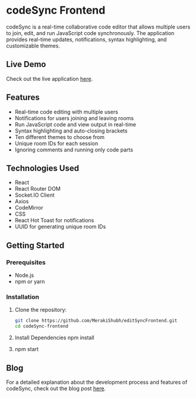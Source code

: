 # codeSync Frontend

codeSync is a real-time collaborative code editor that allows multiple users to join, edit, and run JavaScript code synchronously. The application provides real-time updates, notifications, syntax highlighting, and customizable themes.

## Live Demo

Check out the live application [here](https://editsync.merakishubh.com/).

## Features

- Real-time code editing with multiple users
- Notifications for users joining and leaving rooms
- Run JavaScript code and view output in real-time
- Syntax highlighting and auto-closing brackets
- Ten different themes to choose from
- Unique room IDs for each session
- Ignoring comments and running only code parts

## Technologies Used

- React
- React Router DOM
- Socket.IO Client
- Axios
- CodeMirror
- CSS
- React Hot Toast for notifications
- UUID for generating unique room IDs

## Getting Started

### Prerequisites

- Node.js
- npm or yarn

### Installation

1. Clone the repository:

   ```bash
   git clone https://github.com/MerakiShubh/editSyncFrontend.git
   cd codeSync-frontend

   ```

2. Install Dependencies
   npm install

3. npm start

## Blog

For a detailed explanation about the development process and features of codeSync, check out the blog post [here](https://merakishubh.hashnode.dev/codesync-building-a-real-time-collaborative-code-editor).

